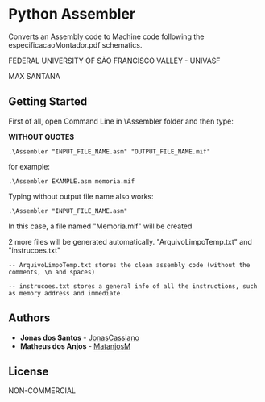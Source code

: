 # Python Assembler

Converts an Assembly code to Machine code following the especificacaoMontador.pdf schematics.

FEDERAL UNIVERSITY OF SÃO FRANCISCO VALLEY - UNIVASF

MAX SANTANA

## Getting Started  

First of all, open Command Line in \Assembler folder and then type:

**WITHOUT QUOTES**

```
.\Assembler "INPUT_FILE_NAME.asm" "OUTPUT_FILE_NAME.mif"
```

for example:

```
.\Assembler EXAMPLE.asm memoria.mif
```

Typing without output file name also works:

```
.\Assembler "INPUT_FILE_NAME.asm"
```
In this case, a file named "Memoria.mif" will be created

2 more files will be generated automatically. "ArquivoLimpoTemp.txt" and "instrucoes.txt"

    -- ArquivoLimpoTemp.txt stores the clean assembly code (without the comments, \n and spaces)

    -- instrucoes.txt stores a general info of all the instructions, such as memory address and immediate. 

## Authors

* **Jonas dos Santos** - [JonasCassiano](https://github.com/jonascassiano)
* **Matheus dos Anjos** - [MatanjosM](https://github.com)

## License

NON-COMMERCIAL 



